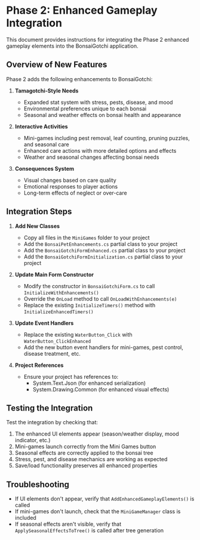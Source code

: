# Phase 2: Enhanced Gameplay Integration

This document provides instructions for integrating the Phase 2 enhanced gameplay elements into the BonsaiGotchi application.

## Overview of New Features

Phase 2 adds the following enhancements to BonsaiGotchi:

1. **Tamagotchi-Style Needs**
   - Expanded stat system with stress, pests, disease, and mood
   - Environmental preferences unique to each bonsai
   - Seasonal and weather effects on bonsai health and appearance

2. **Interactive Activities**
   - Mini-games including pest removal, leaf counting, pruning puzzles, and seasonal care
   - Enhanced care actions with more detailed options and effects
   - Weather and seasonal changes affecting bonsai needs

3. **Consequences System**
   - Visual changes based on care quality
   - Emotional responses to player actions
   - Long-term effects of neglect or over-care

## Integration Steps

1. **Add New Classes**
   - Copy all files in the `MiniGames` folder to your project
   - Add the `BonsaiPetEnhancements.cs` partial class to your project
   - Add the `BonsaiGotchiFormEnhanced.cs` partial class to your project
   - Add the `BonsaiGotchiFormInitialization.cs` partial class to your project

2. **Update Main Form Constructor**
   - Modify the constructor in `BonsaiGotchiForm.cs` to call `InitializeWithEnhancements()` 
   - Override the `OnLoad` method to call `OnLoadWithEnhancements(e)`
   - Replace the existing `InitializeTimers()` method with `InitializeEnhancedTimers()`

3. **Update Event Handlers**
   - Replace the existing `WaterButton_Click` with `WaterButton_ClickEnhanced`
   - Add the new button event handlers for mini-games, pest control, disease treatment, etc.

4. **Project References**
   - Ensure your project has references to:
     - System.Text.Json (for enhanced serialization)
     - System.Drawing.Common (for enhanced visual effects)

## Testing the Integration

Test the integration by checking that:

1. The enhanced UI elements appear (season/weather display, mood indicator, etc.)
2. Mini-games launch correctly from the Mini Games button
3. Seasonal effects are correctly applied to the bonsai tree
4. Stress, pest, and disease mechanics are working as expected
5. Save/load functionality preserves all enhanced properties

## Troubleshooting

- If UI elements don't appear, verify that `AddEnhancedGameplayElements()` is called
- If mini-games don't launch, check that the `MiniGameManager` class is included
- If seasonal effects aren't visible, verify that `ApplySeasonalEffectsToTree()` is called after tree generation